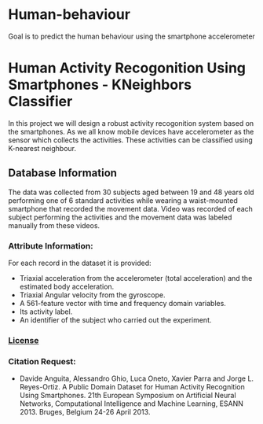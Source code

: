 # Human-behaviour
Goal is to predict the human behaviour using the smartphone accelerometer 

# Human Activity Recogonition Using Smartphones - KNeighbors Classifier

In this project we will design a robust activity recogonition system based on the smartphones.
As we all know mobile devices have accelerometer as the sensor which collects the activities.
These activities can be classified using K-nearest neighbour. 

## Database Information

The data was collected from 30 subjects aged between 19 and 48 years old performing one of 6 standard activities while wearing a waist-mounted smartphone that recorded the movement data. Video was recorded of each subject performing the activities and the movement data was labeled manually from these videos.


### Attribute Information:

For each record in the dataset it is provided:
- Triaxial acceleration from the accelerometer (total acceleration) and the estimated body acceleration.
- Triaxial Angular velocity from the gyroscope.
- A 561-feature vector with time and frequency domain variables.
- Its activity label.
- An identifier of the subject who carried out the experiment.

### [License](https://creativecommons.org/publicdomain/zero/1.0/)


### Citation Request:
- Davide Anguita, Alessandro Ghio, Luca Oneto, Xavier Parra and Jorge L. Reyes-Ortiz. A Public Domain Dataset for Human Activity Recognition Using Smartphones. 21th European Symposium on Artificial Neural Networks, Computational Intelligence and Machine Learning, ESANN 2013. Bruges, Belgium 24-26 April 2013.
